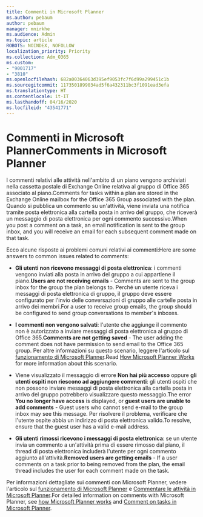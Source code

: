 ```yaml
---
title: Commenti in Microsoft Planner
ms.author: pebaum
author: pebaum
manager: mnirkhe
ms.audience: Admin
ms.topic: article
ROBOTS: NOINDEX, NOFOLLOW
localization_priority: Priority
ms.collection: Adm_O365
ms.custom:
- "9001717"
- "3810"
ms.openlocfilehash: 682a00364063d395ef9053fc7f6d99a299451c1b
ms.sourcegitcommit: 1173501899034ad5f6a432311bc3f1091ead3efa
ms.translationtype: HT
ms.contentlocale: it-IT
ms.lasthandoff: 04/16/2020
ms.locfileid: "43541771"
---
```

# <a name="comments-in-microsoft-planner"></a><span data-ttu-id="a98fc-102">Commenti in Microsoft Planner</span><span class="sxs-lookup"><span data-stu-id="a98fc-102">Comments in Microsoft Planner</span></span>

<span data-ttu-id="a98fc-103">I commenti relativi alle attività nell'ambito di un piano vengono archiviati nella cassetta postale di Exchange Online relativa al gruppo di Office 365 associato al piano.</span><span class="sxs-lookup"><span data-stu-id="a98fc-103">Comments for tasks within a plan are stored in the Exchange Online mailbox for the Office 365 Group associated with the plan.</span></span>  <span data-ttu-id="a98fc-104">Quando si pubblica un commento su un'attività, viene inviata una notifica tramite posta elettronica alla cartella posta in arrivo del gruppo, che riceverà un messaggio di posta elettronica per ogni commento successivo.</span><span class="sxs-lookup"><span data-stu-id="a98fc-104">When you post a comment on a task, an email notification is sent to the group inbox, and you will receive an email for each subsequent comment made on that task.</span></span>

<span data-ttu-id="a98fc-105">Ecco alcune risposte ai problemi comuni relativi ai commenti:</span><span class="sxs-lookup"><span data-stu-id="a98fc-105">Here are some answers to common issues related to comments:</span></span>

- <span data-ttu-id="a98fc-106">**Gli utenti non ricevono messaggi di posta elettronica**: i commenti vengono inviati alla posta in arrivo del gruppo a cui appartiene il piano.</span><span class="sxs-lookup"><span data-stu-id="a98fc-106">**Users are not receiving emails** - Comments are sent to the group inbox for the group the plan belongs to.</span></span> <span data-ttu-id="a98fc-107">Perché un utente riceva i messaggi di posta elettronica di gruppo, il gruppo deve essere configurato per l'invio delle conversazioni di gruppo alle cartelle posta in arrivo dei membri.</span><span class="sxs-lookup"><span data-stu-id="a98fc-107">For a user to receive group emails, the group should be configured to send group conversations to member's inboxes.</span></span>

- <span data-ttu-id="a98fc-108">**I commenti non vengono salvati**: l'utente che aggiunge il commento non è autorizzato a inviare messaggi di posta elettronica al gruppo di Office 365.</span><span class="sxs-lookup"><span data-stu-id="a98fc-108">**Comments are not getting saved** -  The user adding the comment does not have permission to send email to the Office 365 group.</span></span> <span data-ttu-id="a98fc-109">Per altre informazioni su questo scenario, leggere l'articolo sul [funzionamento di Microsoft Planner](https://techcommunity.microsoft.com/t5/planner-blog/how-microsoft-planner-works/ba-p/1214736).</span><span class="sxs-lookup"><span data-stu-id="a98fc-109">Read [How Microsoft Planner Works](https://techcommunity.microsoft.com/t5/planner-blog/how-microsoft-planner-works/ba-p/1214736) for more information about this scenario.</span></span>

- <span data-ttu-id="a98fc-110">Viene visualizzato il messaggio di errore **Non hai più accesso** oppure **gli utenti ospiti non riescono ad aggiungere commenti**: gli utenti ospiti che non possono inviare messaggi di posta elettronica alla cartella posta in arrivo del gruppo potrebbero visualizzare questo messaggio.</span><span class="sxs-lookup"><span data-stu-id="a98fc-110">The error **You no longer have access** is displayed, or **guest users are unable to add comments** - Guest users who cannot send e-mail to the group inbox may see this message.</span></span> <span data-ttu-id="a98fc-111">Per risolvere il problema, verificare che l'utente ospite abbia un indirizzo di posta elettronica valido.</span><span class="sxs-lookup"><span data-stu-id="a98fc-111">To resolve, ensure that the guest user has a valid e-mail address.</span></span>

- <span data-ttu-id="a98fc-112">**Gli utenti rimossi ricevono i messaggi di posta elettronica**: se un utente invia un commento a un'attività prima di essere rimosso dal piano, il thread di posta elettronica includerà l'utente per ogni commento aggiunto all'attività.</span><span class="sxs-lookup"><span data-stu-id="a98fc-112">**Removed users are getting emails** -  If a user comments on a task prior to being removed from the plan, the email thread includes the user for each comment made on the task.</span></span>

<span data-ttu-id="a98fc-113">Per informazioni dettagliate sui commenti con Microsoft Planner, vedere l'articolo sul [funzionamento di Microsoft Planner](https://techcommunity.microsoft.com/t5/planner-blog/how-microsoft-planner-works/ba-p/1214736) e [Commentare le attività in Microsoft Planner](https://support.microsoft.com/it-IT/office/comment-on-tasks-in-microsoft-planner-fd4aedde-7785-4cd0-96ee-122fbc9140e1).</span><span class="sxs-lookup"><span data-stu-id="a98fc-113">For detailed information on comments with Microsoft Planner, see [how Microsoft Planner works](https://techcommunity.microsoft.com/t5/planner-blog/how-microsoft-planner-works/ba-p/1214736) and [Comment on tasks in Microsoft Planner](https://support.microsoft.com/it-IT/office/comment-on-tasks-in-microsoft-planner-fd4aedde-7785-4cd0-96ee-122fbc9140e1).</span></span>
